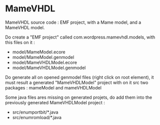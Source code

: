 # MameVHDL
MameVHDL source code : EMF project, with a Mame model, and a MameVHDL model.

Do create a "EMF project" called com.wordpress.mamevhdl.models, with this files on it :
* model/MameModel.ecore
* model/MameModel.genmodel
* model/MameVHDLModel.ecore
* model/MameVHDLModel.genmodel

Do generate all on opened genmodel files (right click on root element), it must result a generated "MameVHDLModel" project with on it src two packages : mameModel and mameVHDLModel

Some java files ares missing on generated projets, do add them into the previously generated MameVHDLModel project :
* src/enumportbit/*.java
* src/enumromload/*.java